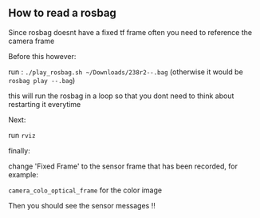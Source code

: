 ## How to read a rosbag

Since rosbag doesnt have a fixed tf frame often you need to reference the camera frame 


Before this however: 

run :
```./play_rosbag.sh ~/Downloads/238r2--.bag```
(otherwise it would be ```rosbag play --.bag```)

this will run the rosbag in a loop so that you dont need to think about restarting it everytime

Next: 

run ```rviz```

finally: 

change 'Fixed Frame' to the sensor frame that has been recorded, for example: 

```camera_colo_optical_frame``` for the color image

Then you should see the sensor messages !!